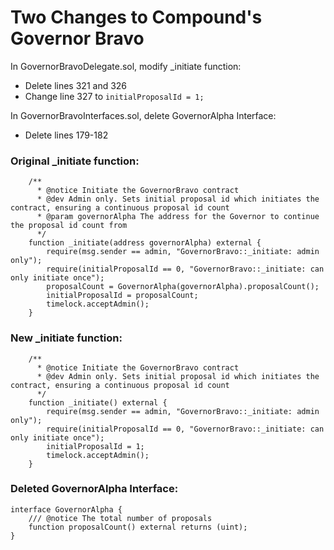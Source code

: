 # Two Changes to Compound's Governor Bravo

In GovernorBravoDelegate.sol, modify \_initiate function:

- Delete lines 321 and 326
- Change line 327 to `initialProposalId = 1;`

In GovernorBravoInterfaces.sol, delete GovernorAlpha Interface:

- Delete lines 179-182

### Original \_initiate function:

```
    /**
      * @notice Initiate the GovernorBravo contract
      * @dev Admin only. Sets initial proposal id which initiates the contract, ensuring a continuous proposal id count
      * @param governorAlpha The address for the Governor to continue the proposal id count from
      */
    function _initiate(address governorAlpha) external {
        require(msg.sender == admin, "GovernorBravo::_initiate: admin only");
        require(initialProposalId == 0, "GovernorBravo::_initiate: can only initiate once");
        proposalCount = GovernorAlpha(governorAlpha).proposalCount();
        initialProposalId = proposalCount;
        timelock.acceptAdmin();
    }
```

### New \_initiate function:

```
    /**
      * @notice Initiate the GovernorBravo contract
      * @dev Admin only. Sets initial proposal id which initiates the contract, ensuring a continuous proposal id count
      */
    function _initiate() external {
        require(msg.sender == admin, "GovernorBravo::_initiate: admin only");
        require(initialProposalId == 0, "GovernorBravo::_initiate: can only initiate once");
        initialProposalId = 1;
        timelock.acceptAdmin();
    }
```

### Deleted GovernorAlpha Interface:

```
interface GovernorAlpha {
    /// @notice The total number of proposals
    function proposalCount() external returns (uint);
}
```
